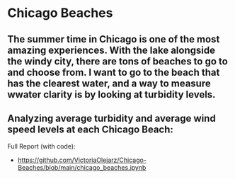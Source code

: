 # Chicago Beaches

##  The summer time in Chicago is one of the most amazing experiences. With the lake alongside the windy city, there are tons of beaches to go to and choose from. I want to go to the beach that has the clearest water, and a way to measure wwater clarity is by looking at turbidity levels.



## Analyzing average turbidity and average wind speed levels at each Chicago Beach:
Full Report (with code):
- https://github.com/VictoriaOlejarz/Chicago-Beaches/blob/main/chicago_beaches.ipynb
